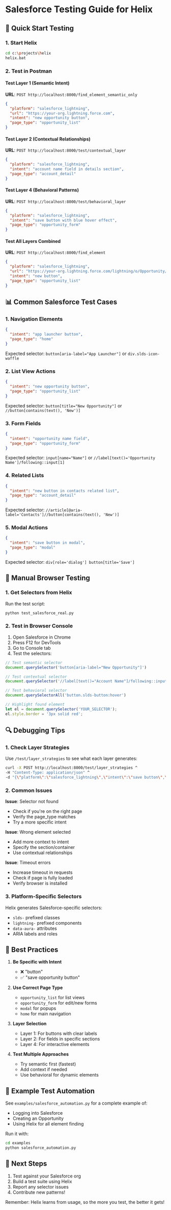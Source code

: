 # Salesforce Testing Guide for Helix

## 🚀 Quick Start Testing

### 1. Start Helix
```bash
cd c:\projects\helix
helix.bat
```

### 2. Test in Postman

#### Test Layer 1 (Semantic Intent)
**URL**: `POST http://localhost:8000/find_element_semantic_only`
```json
{
  "platform": "salesforce_lightning",
  "url": "https://your-org.lightning.force.com",
  "intent": "new opportunity button",
  "page_type": "opportunity_list"
}
```

#### Test Layer 2 (Contextual Relationships)
**URL**: `POST http://localhost:8000/test/contextual_layer`
```json
{
  "platform": "salesforce_lightning",
  "intent": "account name field in details section",
  "page_type": "account_detail"
}
```

#### Test Layer 4 (Behavioral Patterns)
**URL**: `POST http://localhost:8000/test/behavioral_layer`
```json
{
  "platform": "salesforce_lightning",
  "intent": "save button with blue hover effect",
  "page_type": "opportunity_form"
}
```

#### Test All Layers Combined
**URL**: `POST http://localhost:8000/find_element`
```json
{
  "platform": "salesforce_lightning",
  "url": "https://your-org.lightning.force.com/lightning/o/Opportunity/list",
  "intent": "new button",
  "page_type": "opportunity_list"
}
```

## 📊 Common Salesforce Test Cases

### 1. Navigation Elements
```json
{
  "intent": "app launcher button",
  "page_type": "home"
}
```
Expected selector: `button[aria-label="App Launcher"]` or `div.slds-icon-waffle`

### 2. List View Actions
```json
{
  "intent": "new opportunity button",
  "page_type": "opportunity_list"
}
```
Expected selector: `button[title="New Opportunity"]` or `//button[contains(text(), 'New')]`

### 3. Form Fields
```json
{
  "intent": "opportunity name field",
  "page_type": "opportunity_form"
}
```
Expected selector: `input[name="Name"]` or `//label[text()='Opportunity Name']/following::input[1]`

### 4. Related Lists
```json
{
  "intent": "new button in contacts related list",
  "page_type": "account_detail"
}
```
Expected selector: `//article[@aria-label='Contacts']//button[contains(text(), 'New')]`

### 5. Modal Actions
```json
{
  "intent": "save button in modal",
  "page_type": "modal"
}
```
Expected selector: `div[role='dialog'] button[title='Save']`

## 🧪 Manual Browser Testing

### 1. Get Selectors from Helix
Run the test script:
```bash
python test_salesforce_real.py
```

### 2. Test in Browser Console
1. Open Salesforce in Chrome
2. Press F12 for DevTools
3. Go to Console tab
4. Test the selectors:

```javascript
// Test semantic selector
document.querySelector('button[aria-label="New Opportunity"]')

// Test contextual selector  
document.querySelector('//label[text()="Account Name"]/following::input[1]')

// Test behavioral selector
document.querySelectorAll('button.slds-button:hover')

// Highlight found element
let el = document.querySelector('YOUR_SELECTOR');
el.style.border = '3px solid red';
```

## 🔍 Debugging Tips

### 1. Check Layer Strategies
Use `/test/layer_strategies` to see what each layer generates:
```bash
curl -X POST http://localhost:8000/test/layer_strategies ^
-H "Content-Type: application/json" ^
-d "{\"platform\":\"salesforce_lightning\",\"intent\":\"save button\",\"page_type\":\"form\"}"
```

### 2. Common Issues

**Issue**: Selector not found
- Check if you're on the right page
- Verify the page_type matches
- Try a more specific intent

**Issue**: Wrong element selected
- Add more context to intent
- Specify the section/container
- Use contextual relationships

**Issue**: Timeout errors
- Increase timeout in requests
- Check if page is fully loaded
- Verify browser is installed

### 3. Platform-Specific Selectors

Helix generates Salesforce-specific selectors:
- `slds-` prefixed classes
- `lightning-` prefixed components
- `data-aura-` attributes
- ARIA labels and roles

## 🎯 Best Practices

1. **Be Specific with Intent**
   - ❌ "button"
   - ✅ "save opportunity button"

2. **Use Correct Page Type**
   - `opportunity_list` for list views
   - `opportunity_form` for edit/new forms
   - `modal` for popups
   - `home` for main navigation

3. **Layer Selection**
   - Layer 1: For buttons with clear labels
   - Layer 2: For fields in specific sections
   - Layer 4: For interactive elements

4. **Test Multiple Approaches**
   - Try semantic first (fastest)
   - Add context if needed
   - Use behavioral for dynamic elements

## 📝 Example Test Automation

See `examples/salesforce_automation.py` for a complete example of:
- Logging into Salesforce
- Creating an Opportunity
- Using Helix for all element finding

Run it with:
```bash
cd examples
python salesforce_automation.py
```

## 🚀 Next Steps

1. Test against your Salesforce org
2. Build a test suite using Helix
3. Report any selector issues
4. Contribute new patterns!

Remember: Helix learns from usage, so the more you test, the better it gets!